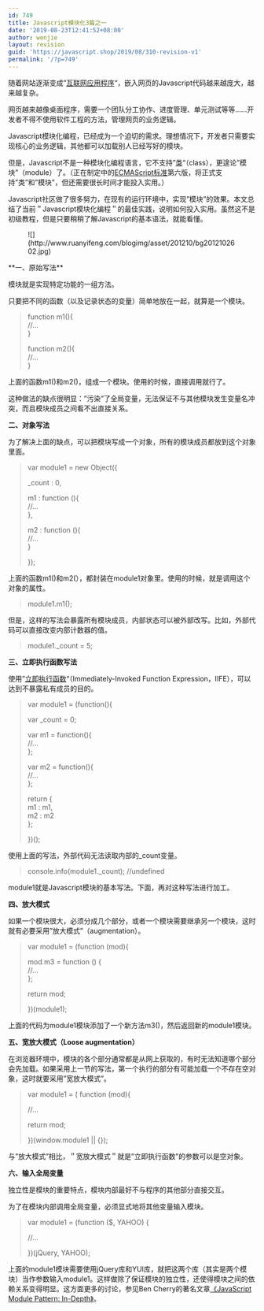 ```yaml
---
id: 749
title: Javascript模块化3篇之一
date: '2019-08-23T12:41:52+08:00'
author: wenjie
layout: revision
guid: 'https://javascript.shop/2019/08/310-revision-v1'
permalink: '/?p=749'
---
```


随着网站逐渐变成”[互联网应用程序](http://en.wikipedia.org/wiki/Web_application)“，嵌入网页的Javascript代码越来越庞大，越来越复杂。

网页越来越像桌面程序，需要一个团队分工协作、进度管理、单元测试等等……开发者不得不使用软件工程的方法，管理网页的业务逻辑。

Javascript模块化编程，已经成为一个迫切的需求。理想情况下，开发者只需要实现核心的业务逻辑，其他都可以加载别人已经写好的模块。

但是，Javascript不是一种模块化编程语言，它不支持”[类](http://www.ruanyifeng.com/blog/2012/07/three_ways_to_define_a_javascript_class.html)“（class），更遑论”模块”（module）了。（正在制定中的[ECMAScript标准](http://en.wikipedia.org/wiki/ECMAScript)第六版，将正式支持”类”和”模块”，但还需要很长时间才能投入实用。）

Javascript社区做了很多努力，在现有的运行环境中，实现”模块”的效果。本文总结了当前＂Javascript模块化编程＂的最佳实践，说明如何投入实用。虽然这不是初级教程，但是只要稍稍了解Javascript的基本语法，就能看懂。

<figure class="wp-block-image">![](http://www.ruanyifeng.com/blogimg/asset/201210/bg2012102602.jpg)</figure>**一、原始写法**

模块就是实现特定功能的一组方法。

只要把不同的函数（以及记录状态的变量）简单地放在一起，就算是一个模块。

> function m1(){  
>  //…  
>  }
> 
>  function m2(){  
>  //…  
>  }

上面的函数m1()和m2()，组成一个模块。使用的时候，直接调用就行了。

这种做法的缺点很明显：”污染”了全局变量，无法保证不与其他模块发生变量名冲突，而且模块成员之间看不出直接关系。

**二、对象写法**

为了解决上面的缺点，可以把模块写成一个对象，所有的模块成员都放到这个对象里面。

> var module1 = new Object({
> 
>  \_count : 0,
> 
>  m1 : function (){  
>  //…  
>  },
> 
>  m2 : function (){  
>  //…  
>  }
> 
>  });

上面的函数m1()和m2(），都封装在module1对象里。使用的时候，就是调用这个对象的属性。

> module1.m1();

但是，这样的写法会暴露所有模块成员，内部状态可以被外部改写。比如，外部代码可以直接改变内部计数器的值。

> module1.\_count = 5;

**三、立即执行函数写法**

使用”[立即执行函数](http://benalman.com/news/2010/11/immediately-invoked-function-expression/)“（Immediately-Invoked Function Expression，IIFE），可以达到不暴露私有成员的目的。

> var module1 = (function(){
> 
>  var \_count = 0;
> 
>  var m1 = function(){  
>  //…  
>  };
> 
>  var m2 = function(){  
>  //…  
>  };
> 
>  return {  
>  m1 : m1,  
>  m2 : m2  
>  };
> 
>  })();

使用上面的写法，外部代码无法读取内部的\_count变量。

> console.info(module1.\_count); //undefined

module1就是Javascript模块的基本写法。下面，再对这种写法进行加工。

**四、放大模式**

如果一个模块很大，必须分成几个部分，或者一个模块需要继承另一个模块，这时就有必要采用”放大模式”（augmentation）。

> var module1 = (function (mod){
> 
>  mod.m3 = function () {  
>  //…  
>  };
> 
>  return mod;
> 
>  })(module1);

上面的代码为module1模块添加了一个新方法m3()，然后返回新的module1模块。

**五、宽放大模式（Loose augmentation）**

在浏览器环境中，模块的各个部分通常都是从网上获取的，有时无法知道哪个部分会先加载。如果采用上一节的写法，第一个执行的部分有可能加载一个不存在空对象，这时就要采用”宽放大模式”。

> var module1 = ( function (mod){
> 
>  //…
> 
>  return mod;
> 
>  })(window.module1 || {});

与”放大模式”相比，＂宽放大模式＂就是”立即执行函数”的参数可以是空对象。

**六、输入全局变量**

独立性是模块的重要特点，模块内部最好不与程序的其他部分直接交互。

为了在模块内部调用全局变量，必须显式地将其他变量输入模块。

> var module1 = (function ($, YAHOO) {
> 
>  //…
> 
>  })(jQuery, YAHOO);

上面的module1模块需要使用jQuery库和YUI库，就把这两个库（其实是两个模块）当作参数输入module1。这样做除了保证模块的独立性，还使得模块之间的依赖关系变得明显。这方面更多的讨论，参见Ben Cherry的著名文章[《JavaScript Module Pattern: In-Depth》](http://www.adequatelygood.com/2010/3/JavaScript-Module-Pattern-In-Depth)。